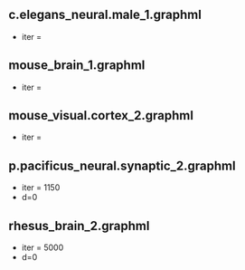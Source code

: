 
## c.elegans_neural.male_1.graphml
- iter = 

## mouse_brain_1.graphml
- iter = 


## mouse_visual.cortex_2.graphml
- iter = 


## p.pacificus_neural.synaptic_2.graphml
- iter = 1150
- d=0


## rhesus_brain_2.graphml
- iter = 5000
- d=0













